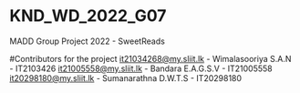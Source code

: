 # KND_WD_2022_G07
MADD Group Project 2022 - SweetReads


#Contributors for the project
it21034268@my.sliit.lk - Wimalasooriya S.A.N - IT2103426
it21005558@my.sliit.lk - Bandara E.A.G.S.V - IT21005558
it20298180@my.sliit.lk - Sumanarathna D.W.T.S - IT20298180
